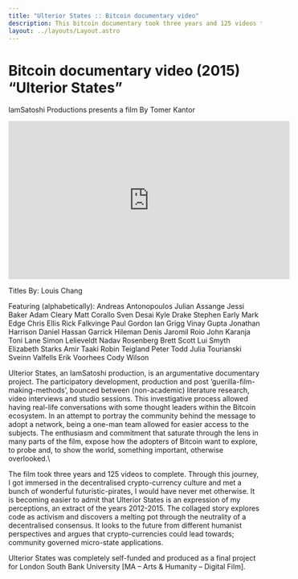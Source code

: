 ```yaml
---
title: "Ulterior States :: Bitcoin documentary video"
description: This bitcoin documentary took three years and 125 videos to complete, made with interviews to the protagonists of the decentralised crypto-currency culture.
layout: ../layouts/Layout.astro
---
```


# Bitcoin documentary video (2015) “Ulterior States”

IamSatoshi Productions presents a film By Tomer Kantor

<iframe width="560" height="315" src="https://www.youtube-nocookie.com/embed/yQGQXy0RIIo" title="YouTube video player" frameborder="0" allow="accelerometer; autoplay; clipboard-write; encrypted-media; gyroscope; picture-in-picture" allowfullscreen></iframe>

Titles By: Louis Chang

Featuring (alphabetically):
Andreas Antonopoulos
Julian Assange
Jessi Baker
Adam Cleary
Matt Corallo
Sven Desai
Kyle Drake
Stephen Early
Mark Edge
Chris Ellis
Rick Falkvinge
Paul Gordon
Ian Grigg
Vinay Gupta
Jonathan Harrison
Daniel Hassan
Garrick Hileman
Denis Jaromil Roio
John Karanja
Toni Lane
Simon Lelieveldt
Nadav Rosenberg
Brett Scott
Lui Smyth
Elizabeth Starks
Amir Taaki
Robin Teigland
Peter Todd
Julia Tourianski
Sveinn Valfells
Erik Voorhees
Cody Wilson

Ulterior States, an IamSatoshi production, is an argumentative
documentary project. The participatory development, production and
post ‘guerilla-film-making-methods’, bounced between (non-academic)
literature research, video interviews and studio sessions. This
investigative process allowed having real-life conversations with some
thought leaders within the Bitcoin ecosystem. In an attempt to portray
the community behind the message to adopt a network, being a one-man
team allowed for easier access to the subjects. The enthusiasm and
commitment that saturate through the lens in many parts of the film,
expose how the adopters of Bitcoin want to explore, to probe and, to
show the world, something important, otherwise overlooked.\

The film took three years and 125 videos to complete. Through this
journey, I got immersed in the decentralised crypto-currency culture
and met a bunch of wonderful futuristic-pirates, I would have never
met otherwise. It is becoming easier to admit that Ulterior States is
an expression of my perceptions, an extract of the years
2012-2015. The collaged story explores code as activism and discovers
a melting pot through the neutrality of a decentralised consensus. It
looks to the future from different humanist perspectives and argues
that crypto-currencies could lead towards; community governed
micro-state applications.

Ulterior States was completely self-funded and produced as a final
project for London South Bank University \[MA – Arts & Humanity –
Digital Film].
